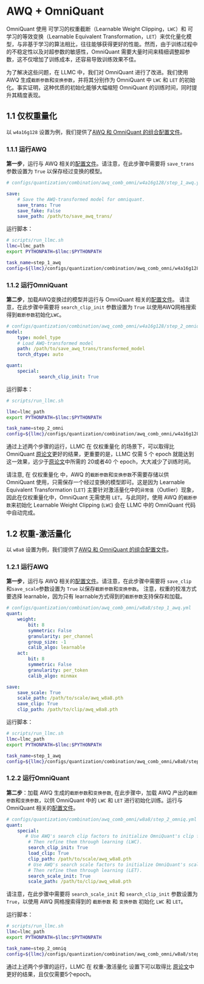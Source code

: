 # AWQ + OmniQuant

OmniQuant 使用 可学习的权重截断（Learnable Weight Clipping，`LWC`）和 可学习的等效变换（Learnable Equivalent Transformation，`LET`）来优化量化模型，与非基于学习的算法相比，往往能够获得更好的性能。然而，由于训练过程中的不稳定性以及对超参数的敏感性，OmniQuant 需要大量时间来精细调整超参数，这不仅增加了训练成本，还容易导致训练效果不佳。

为了解决这些问题，在 LLMC 中，我们对 OmniQuant 进行了改进。我们使用 AWQ 生成`截断参数`和`变换参数`，并将其分别作为 OmniQuant 中 `LWC` 和 `LET` 的初始化。事实证明，这种优质的初始化能够大幅缩短 OmniQuant 的训练时间，同时提升其精度表现。


## 1.1 仅权重量化

以 `w4a16g128` 设置为例，我们提供了[AWQ 和 OmniQuant 的组合配置文件](https://github.com/ModelTC/llmc/tree/main/configs/quantization/combination/awq_comb_omni/w4a16g128)。


### 1.1.1 运行AWQ

**第一步**，运行与 AWQ 相关的[配置文件](https://github.com/ModelTC/llmc/tree/main/configs/quantization/combination/awq_comb_omni/w4a16g128/step_1_awq.yml)。请注意，在此步骤中需要将 `save_trans` 参数设置为 `True` 以保存经过变换的模型。

```yaml
# configs/quantization/combination/awq_comb_omni/w4a16g128/step_1_awq.yml

save:
    # Save the AWQ-transformed model for omniquant.
    save_trans: True
    save_fake: False
    save_path: /path/to/save_awq_trans/
```
运行脚本：
```bash
# scripts/run_llmc.sh
llmc=llmc_path
export PYTHONPATH=$llmc:$PYTHONPATH

task_name=step_1_awq
config=${llmc}/configs/quantization/combination/awq_comb_omni/w4a16g128/step_1_awq.yml
```
### 1.1.2 运行OmniQuant

**第二步**，加载AWQ变换过的模型并运行与 OmniQuant 相关的[配置文件](https://github.com/ModelTC/llmc/tree/main/configs/quantization/combination/awq_comb_omni/w4a16g128/step_2_omniq.yml)。
请注意，在此步骤中需要将 `search_clip_init` 参数设置为 `True` 以使用AWQ网格搜索得到`截断参数`初始化`LWC`。

```yaml
# configs/quantization/combination/awq_comb_omni/w4a16g128/step_2_omniq.yml
model:
    type: model_type
    # Load AWQ-transformed model
    path: /path/to/save_awq_trans/transformed_model
    torch_dtype: auto
```
```yaml
quant:
    special:
            search_clip_init: True
```

运行脚本：
```bash
# scripts/run_llmc.sh

llmc=llmc_path
export PYTHONPATH=$llmc:$PYTHONPATH

task_name=step_2_omni
config=${llmc}/configs/quantization/combination/awq_comb_omni/w4a16g128/step_2_omniq.yml
```

通过上述两个步骤的运行，LLMC 在 仅权重量化 的场景下，可以取得比 OmniQuant [原论文](https://arxiv.org/abs/2308.13137)更好的结果，更重要的是，LLMC 仅需 5 个 epoch 就能达到这一效果，远少于[原论文](https://arxiv.org/abs/2308.13137)中所需的 20或者40 个 epoch，大大减少了训练时间。

请注意, 在 仅权重量化 中，AWQ 的`截断参数`和`变换参数`不需要存储以供 OmniQuant 使用，只需保存一个经过变换的模型即可。这是因为 Learnable Equivalent Transformation (`LET`) 主要针对激活量化中的`异常值`（Outlier）现象，因此在仅权重量化中，OmniQuant 无需使用 `LET`。与此同时，使用 AWQ 的`截断参数`来初始化 Learnable Weight Clipping (`LWC`) 会在 LLMC 中的 OmniQuant 代码中自动完成。

## 1.2 权重-激活量化

以 `w8a8` 设置为例，我们提供了[AWQ 和 OmniQuant 的组合配置文件](https://github.com/ModelTC/llmc/tree/main/configs/quantization/combination/awq_comb_omni/w8a8)。


### 1.2.1 运行AWQ

**第一步**，运行与 AWQ 相关的[配置文件](https://github.com/ModelTC/llmc/tree/main/configs/quantization/combination/awq_comb_omni/w8a8/step_1_awq.yml)。请注意，在此步骤中需要将 `save_clip` 和`save_scale`参数设置为 `True` 以保存`截断参数`和`变换参数`。 注意，权重的校准方式要选择 learnable，因为只有 learnable方式得到的`截断参数`支持保存和加载。

```yaml
# configs/quantization/combination/awq_comb_omni/w8a8/step_1_awq.yml
quant:
    weight:
        bit: 8
        symmetric: False
        granularity: per_channel
        group_size: -1
        calib_algo: learnable
    act:
        bit: 8
        symmetric: False
        granularity: per_token
        calib_algo: minmax
```

```yaml
save:
    save_scale: True
    scale_path: /path/to/scale/awq_w8a8.pth
    save_clip: True
    clip_path: /path/to/clip/awq_w8a8.pth
```

运行脚本：
```bash
# scripts/run_llmc.sh
llmc=llmc_path
export PYTHONPATH=$llmc:$PYTHONPATH

task_name=step_1_awq
config=${llmc}/configs/quantization/combination/awq_comb_omni/w8a8/step_1_awq.yml
```

### 1.2.2 运行OmniQuant

**第二步**：加载 AWQ 生成的`截断参数`和`变换参数`, 在此步骤中，加载 AWQ 产出的`截断参数`和`变换参数`，以供 OmniQuant 中的 `LWC` 和 `LET` 进行初始化训练。运行与 OmniQuant 相关的[配置文件](https://github.com/ModelTC/llmc/tree/main/configs/quantization/combination/awq_comb_omni/w8a8/step_2_omniq.yml)。

```yaml
# configs/quantization/combination/awq_comb_omni/w8a8/step_2_omniq.yml
quant:
    special:
       # Use AWQ's search clip factors to initialize OmniQuant's clip factors, 
        # Then refine them through learning (LWC). 
        search_clip_init: True
        load_clip: True
        clip_path: /path/to/scale/awq_w8a8.pth
        # Use AWQ's search scale factors to initialize OmniQuant's scale factors, 
        # Then refine them through learning (LET).
        search_scale_init: True
        scale_path: /path/to/clip/awq_w8a8.pth
```

请注意，在此步骤中需要将 `search_scale_init` 和 `search_clip_init` 参数设置为 `True`，以使用 AWQ 网格搜索得到的 `截断参数` 和 `变换参数` 初始化 `LWC` 和 `LET`。

运行脚本：
```bash
# scripts/run_llmc.sh
llmc=llmc_path
export PYTHONPATH=$llmc:$PYTHONPATH

task_name=step_2_omniq
config=${llmc}/configs/quantization/combination/awq_comb_omni/w8a8/step_2_omniq.yml
```
通过上述两个步骤的运行，LLMC 在 权重-激活量化 设置下可以取得比 [原论文](https://arxiv.org/abs/2308.13137)中更好的结果，且仅仅需要5个epoch。
